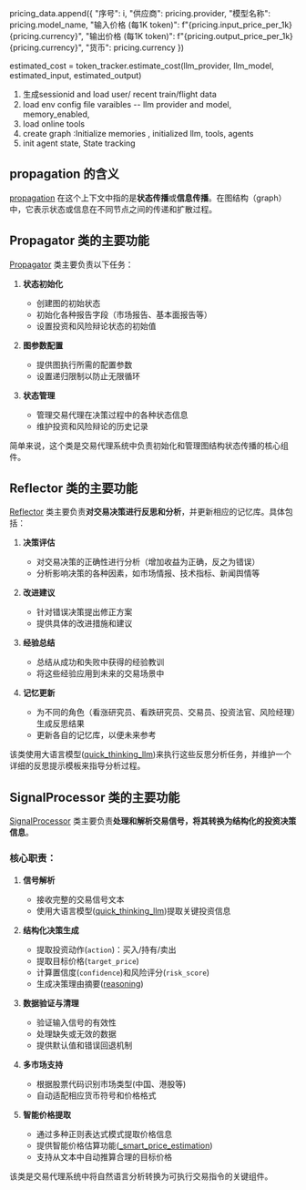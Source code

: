 pricing_data.append({
                "序号": i,
                "供应商": pricing.provider,
                "模型名称": pricing.model_name,
                "输入价格 (每1K token)": f"{pricing.input_price_per_1k} {pricing.currency}",
                "输出价格 (每1K token)": f"{pricing.output_price_per_1k} {pricing.currency}",
                "货币": pricing.currency
            })


 estimated_cost = token_tracker.estimate_cost(llm_provider, llm_model, estimated_input, estimated_output)
 
1. 生成sessionid and load user/ recent train/flight data
2. load env config file varaibles -- llm provider and model, memory_enabled, 
3. load online tools
4. create graph :Initialize memories , initialized llm, tools, agents 
5. init agent state, State tracking 


## propagation 的含义

[propagation](file://D:\dowload\ai\TradingAgents-CN\tradingagents\graph\propagation.py#L0-L53) 在这个上下文中指的是**状态传播**或**信息传播**。在图结构（graph）中，它表示状态或信息在不同节点之间的传递和扩散过程。

## Propagator 类的主要功能

[Propagator](file://D:\dowload\ai\TradingAgents-CN\tradingagents\graph\propagation.py#L14-L52) 类主要负责以下任务：

1. **状态初始化**
   - 创建图的初始状态
   - 初始化各种报告字段（市场报告、基本面报告等）
   - 设置投资和风险辩论状态的初始值

2. **图参数配置**
   - 提供图执行所需的配置参数
   - 设置递归限制以防止无限循环

3. **状态管理**
   - 管理交易代理在决策过程中的各种状态信息
   - 维护投资和风险辩论的历史记录

简单来说，这个类是交易代理系统中负责初始化和管理图结构状态传播的核心组件。

## Reflector 类的主要功能

[Reflector](file://D:\dowload\ai\TradingAgents-CN\tradingagents\graph\reflection.py#L10-L124) 类主要负责**对交易决策进行反思和分析**，并更新相应的记忆库。具体包括：

1. **决策评估**
   - 对交易决策的正确性进行分析（增加收益为正确，反之为错误）
   - 分析影响决策的各种因素，如市场情报、技术指标、新闻舆情等

2. **改进建议**
   - 针对错误决策提出修正方案
   - 提供具体的改进措施和建议

3. **经验总结**
   - 总结从成功和失败中获得的经验教训
   - 将这些经验应用到未来的交易场景中

4. **记忆更新**
   - 为不同的角色（看涨研究员、看跌研究员、交易员、投资法官、风险经理）生成反思结果
   - 更新各自的记忆库，以便未来参考

该类使用大语言模型([quick_thinking_llm](file://D:\dowload\ai\TradingAgents-CN\tradingagents\graph\setup.py#L37-L37))来执行这些反思分析任务，并维护一个详细的反思提示模板来指导分析过程。

## SignalProcessor 类的主要功能

[SignalProcessor](file://D:\dowload\ai\TradingAgents-CN\tradingagents\graph\signal_processing.py#L10-L335) 类主要负责**处理和解析交易信号，将其转换为结构化的投资决策信息**。

### 核心职责：

1. **信号解析**
   - 接收完整的交易信号文本
   - 使用大语言模型([quick_thinking_llm](file://D:\dowload\ai\TradingAgents-CN\tradingagents\graph\setup.py#L37-L37))提取关键投资信息

2. **结构化决策生成**
   - 提取投资动作(`action`)：买入/持有/卖出
   - 提取目标价格(`target_price`)
   - 计算置信度(`confidence`)和风险评分(`risk_score`)
   - 生成决策理由摘要([reasoning](file://D:\dowload\ai\TradingAgents-CN\.venv\Lib\site-packages\langchain_openai\chat_models\base.py#L508-L508))

3. **数据验证与清理**
   - 验证输入信号的有效性
   - 处理缺失或无效的数据
   - 提供默认值和错误回退机制

4. **多市场支持**
   - 根据股票代码识别市场类型(中国、港股等)
   - 自动适配相应货币符号和价格格式

5. **智能价格提取**
   - 通过多种正则表达式模式提取价格信息
   - 提供智能价格估算功能([_smart_price_estimation](file://D:\dowload\ai\TradingAgents-CN\tradingagents\graph\signal_processing.py#L215-L278))
   - 支持从文本中自动推算合理的目标价格

该类是交易代理系统中将自然语言分析转换为可执行交易指令的关键组件。